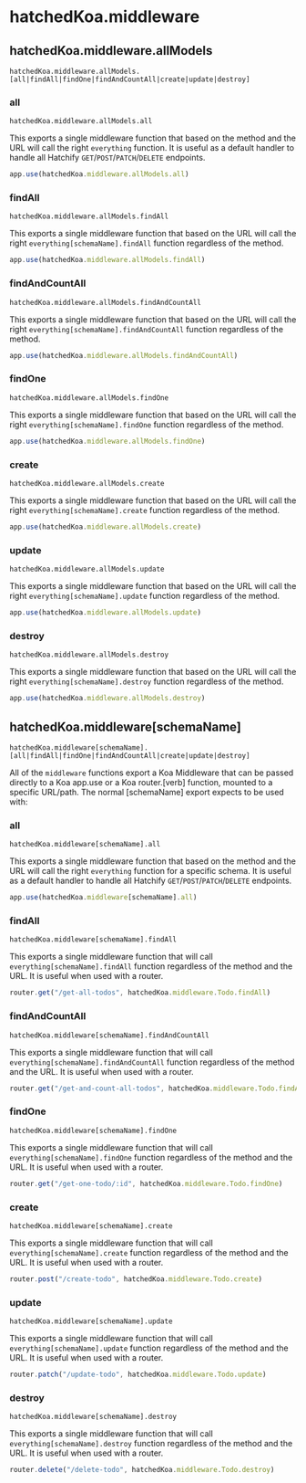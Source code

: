 # hatchedKoa.middleware

## hatchedKoa.middleware.allModels

`hatchedKoa.middleware.allModels.[all|findAll|findOne|findAndCountAll|create|update|destroy]`

### all

`hatchedKoa.middleware.allModels.all`

This exports a single middleware function that based on the method and the URL will call the right `everything` function. It is useful as a default handler to handle all Hatchify `GET`/`POST`/`PATCH`/`DELETE` endpoints.

```ts
app.use(hatchedKoa.middleware.allModels.all)
```

### findAll

`hatchedKoa.middleware.allModels.findAll`

This exports a single middleware function that based on the URL will call the right `everything[schemaName].findAll` function regardless of the method.

```ts
app.use(hatchedKoa.middleware.allModels.findAll)
```

### findAndCountAll

`hatchedKoa.middleware.allModels.findAndCountAll`

This exports a single middleware function that based on the URL will call the right `everything[schemaName].findAndCountAll` function regardless of the method.

```ts
app.use(hatchedKoa.middleware.allModels.findAndCountAll)
```

### findOne

`hatchedKoa.middleware.allModels.findOne`

This exports a single middleware function that based on the URL will call the right `everything[schemaName].findOne` function regardless of the method.

```ts
app.use(hatchedKoa.middleware.allModels.findOne)
```

### create

`hatchedKoa.middleware.allModels.create`

This exports a single middleware function that based on the URL will call the right `everything[schemaName].create` function regardless of the method.

```ts
app.use(hatchedKoa.middleware.allModels.create)
```

### update

`hatchedKoa.middleware.allModels.update`

This exports a single middleware function that based on the URL will call the right `everything[schemaName].update` function regardless of the method.

```ts
app.use(hatchedKoa.middleware.allModels.update)
```

### destroy

`hatchedKoa.middleware.allModels.destroy`

This exports a single middleware function that based on the URL will call the right `everything[schemaName].destroy` function regardless of the method.

```ts
app.use(hatchedKoa.middleware.allModels.destroy)
```

## hatchedKoa.middleware[schemaName]

`hatchedKoa.middleware[schemaName].[all|findAll|findOne|findAndCountAll|create|update|destroy]`

All of the `middleware` functions export a Koa Middleware that can be passed directly to a Koa app.use or a Koa router.[verb] function, mounted to a specific URL/path. The normal [schemaName] export expects to be used with:

### all

`hatchedKoa.middleware[schemaName].all`

This exports a single middleware function that based on the method and the URL will call the right `everything` function for a specific schema. It is useful as a default handler to handle all Hatchify `GET`/`POST`/`PATCH`/`DELETE` endpoints.

```ts
app.use(hatchedKoa.middleware[schemaName].all)
```

### findAll

`hatchedKoa.middleware[schemaName].findAll`

This exports a single middleware function that will call `everything[schemaName].findAll` function regardless of the method and the URL. It is useful when used with a router.

```ts
router.get("/get-all-todos", hatchedKoa.middleware.Todo.findAll)
```

### findAndCountAll

`hatchedKoa.middleware[schemaName].findAndCountAll`

This exports a single middleware function that will call `everything[schemaName].findAndCountAll` function regardless of the method and the URL. It is useful when used with a router.

```ts
router.get("/get-and-count-all-todos", hatchedKoa.middleware.Todo.findAndCountAll)
```

### findOne

`hatchedKoa.middleware[schemaName].findOne`

This exports a single middleware function that will call `everything[schemaName].findOne` function regardless of the method and the URL. It is useful when used with a router.

```ts
router.get("/get-one-todo/:id", hatchedKoa.middleware.Todo.findOne)
```

### create

`hatchedKoa.middleware[schemaName].create`

This exports a single middleware function that will call `everything[schemaName].create` function regardless of the method and the URL. It is useful when used with a router.

```ts
router.post("/create-todo", hatchedKoa.middleware.Todo.create)
```

### update

`hatchedKoa.middleware[schemaName].update`

This exports a single middleware function that will call `everything[schemaName].update` function regardless of the method and the URL. It is useful when used with a router.

```ts
router.patch("/update-todo", hatchedKoa.middleware.Todo.update)
```

### destroy

`hatchedKoa.middleware[schemaName].destroy`

This exports a single middleware function that will call `everything[schemaName].destroy` function regardless of the method and the URL. It is useful when used with a router.

```ts
router.delete("/delete-todo", hatchedKoa.middleware.Todo.destroy)
```
